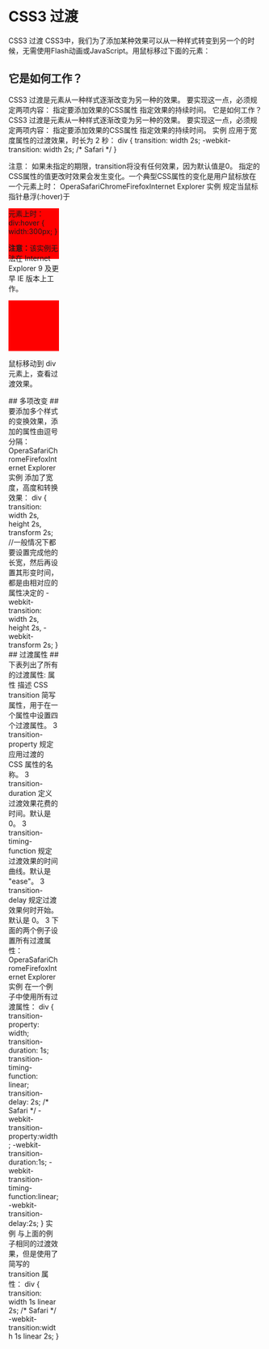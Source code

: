 # CSS3 过渡 #
CSS3 过渡
CSS3中，我们为了添加某种效果可以从一种样式转变到另一个的时候，无需使用Flash动画或JavaScript。用鼠标移过下面的元素：
## 它是如何工作？ ##
CSS3 过渡是元素从一种样式逐渐改变为另一种的效果。
要实现这一点，必须规定两项内容：
指定要添加效果的CSS属性
指定效果的持续时间。
它是如何工作？
CSS3 过渡是元素从一种样式逐渐改变为另一种的效果。
要实现这一点，必须规定两项内容：
指定要添加效果的CSS属性
指定效果的持续时间。
实例
应用于宽度属性的过渡效果，时长为 2 秒：
div
{
transition: width 2s;
-webkit-transition: width 2s; /* Safari */
}

注意： 如果未指定的期限，transition将没有任何效果，因为默认值是0。
指定的CSS属性的值更改时效果会发生变化。一个典型CSS属性的变化是用户鼠标放在一个元素上时：
OperaSafariChromeFirefoxInternet Explorer
实例
规定当鼠标指针悬浮(:hover)于 <div>元素上时：
div:hover
{
width:300px;
}
  <!DOCTYPE html>
  <html>
  <head>
  <meta charset="utf-8">
  <title>菜鸟教程(runoob.com)</title>
  <style>
  div {
      width: 100px;
      height: 100px;
      background: red;
      transition: width 2s;
      //规定这个元素的配置属性，然后设置其形变时间
      -webkit-transition: width 2s; /* Safari */
  }
  div:hover {
      width: 300px;
  }
  </style>
  </head>
  <body>
  <p><b>注意：</b>该实例无法在 Internet Explorer 9 及更早 IE 版本上工作。</p>
  <div></div>
  <p>鼠标移动到 div 元素上，查看过渡效果。</p>
  </body>
  </html>
## 多项改变 ##
要添加多个样式的变换效果，添加的属性由逗号分隔：
OperaSafariChromeFirefoxInternet Explorer
实例
添加了宽度，高度和转换效果：
div
{
transition: width 2s, height 2s, transform 2s;
//一般情况下都要设置完成他的长宽，然后再设置其形变时间，都是由相对应的属性决定的
-webkit-transition: width 2s, height 2s, -webkit-transform 2s;
}
## 过渡属性 ##
下表列出了所有的过渡属性:
属性	描述	CSS
transition	简写属性，用于在一个属性中设置四个过渡属性。	3
transition-property	规定应用过渡的 CSS 属性的名称。	3
transition-duration	定义过渡效果花费的时间。默认是 0。	3
transition-timing-function	规定过渡效果的时间曲线。默认是 "ease"。	3
transition-delay	规定过渡效果何时开始。默认是 0。	3
下面的两个例子设置所有过渡属性：
OperaSafariChromeFirefoxInternet Explorer
实例
在一个例子中使用所有过渡属性：
div
{
transition-property: width;
transition-duration: 1s;
transition-timing-function: linear;
transition-delay: 2s;
/* Safari */
-webkit-transition-property:width;
-webkit-transition-duration:1s;
-webkit-transition-timing-function:linear;
-webkit-transition-delay:2s;
}
实例
与上面的例子相同的过渡效果，但是使用了简写的 transition 属性：
div
{
transition: width 1s linear 2s;
/* Safari */
-webkit-transition:width 1s linear 2s;
}